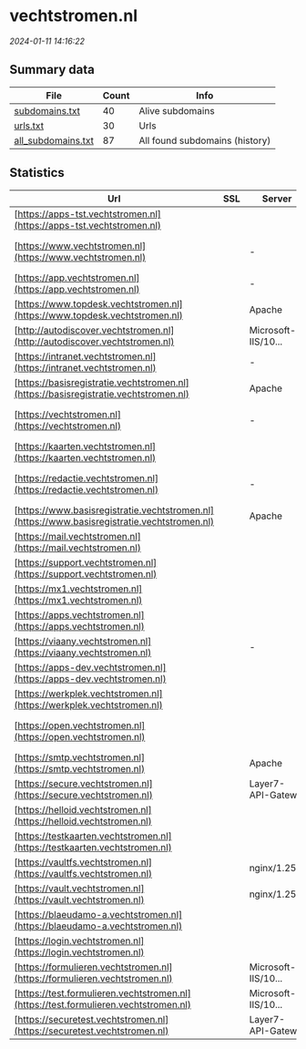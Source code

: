 # vechtstromen.nl
*2024-01-11 14:16:22*
## Summary data
| File       | Count | Info |
|------------|-------|------|
|[subdomains.txt](/data/vechtstromen.nl/subdomains.txt)|40|Alive subdomains|
|[urls.txt](/data/vechtstromen.nl/urls.txt)|30|Urls|
|[all_subdomains.txt](/data/vechtstromen.nl/all_subdomains.txt)|87|All found subdomains (history)|
## Statistics
| Url | SSL | Server | Cookie | HSTS | CSP | XFO | XXP | RP | Tech |Title |
|------------|-------|------|------|------|------|------|------|------|------|------|
|[https://apps-tst.vechtstromen.nl](https://apps-tst.vechtstromen.nl)| ||:white_check_mark: |:white_check_mark: | |:white_check_mark: | |:white_check_mark: |HSTS Microsoft A...|Login|
|[https://www.vechtstromen.nl](https://www.vechtstromen.nl)| |-| |:white_check_mark: |:white_check_mark: |:white_check_mark: |:white_check_mark: |HSTS Microsoft A...|Home - Vechtstro...|
|[https://app.vechtstromen.nl](https://app.vechtstromen.nl)| |-|:white_check_mark: |:white_check_mark: | | |:white_check_mark: |:white_check_mark: |HSTS Microsoft A...|The page cannot...|
|[https://www.topdesk.vechtstromen.nl](https://www.topdesk.vechtstromen.nl)| |Apache| | | | | |:white_check_mark: |Apache HTTP Serv...|topdesk.vechtstr...|
|[http://autodiscover.vechtstromen.nl](http://autodiscover.vechtstromen.nl)| |Microsoft-IIS/10...|:white_check_mark: |:white_check_mark: | |:white_check_mark: |:white_check_mark: |:white_check_mark: |IIS:10.0 Microso...||
|[https://intranet.vechtstromen.nl](https://intranet.vechtstromen.nl)| |-|:white_check_mark: |:white_check_mark: | |:white_check_mark: |:white_check_mark: |:white_check_mark: |HSTS Microsoft A...|Object moved|
|[https://basisregistratie.vechtstromen.nl](https://basisregistratie.vechtstromen.nl)| |Apache| | | | | |:white_check_mark: |Apache HTTP Serv...|basisregistratie...|
|[https://vechtstromen.nl](https://vechtstromen.nl)| |-| |:white_check_mark: |:white_check_mark: |:white_check_mark: |:white_check_mark: |HSTS Microsoft A...|Object moved|
|[https://kaarten.vechtstromen.nl](https://kaarten.vechtstromen.nl)| || |:white_check_mark: | |:white_check_mark: |:white_check_mark: |:white_check_mark: |HSTS|N|
|[https://redactie.vechtstromen.nl](https://redactie.vechtstromen.nl)| |-|:white_check_mark: |:white_check_mark: | |:white_check_mark: |:white_check_mark: |HSTS Microsoft A...|Object moved|
|[https://www.basisregistratie.vechtstromen.nl](https://www.basisregistratie.vechtstromen.nl)| |Apache| | | | | |:white_check_mark: |Apache HTTP Serv...|basisregistratie...|
|[https://mail.vechtstromen.nl](https://mail.vechtstromen.nl)| || | | | | |:white_check_mark: |||
|[https://support.vechtstromen.nl](https://support.vechtstromen.nl)| || | | | | |:white_check_mark: |||
|[https://mx1.vechtstromen.nl](https://mx1.vechtstromen.nl)| || | | | | |:white_check_mark: |||
|[https://apps.vechtstromen.nl](https://apps.vechtstromen.nl)| ||:white_check_mark: |:white_check_mark: |:warning: |:white_check_mark: | |:white_check_mark: |HSTS Microsoft A...|Login|
|[https://viaany.vechtstromen.nl](https://viaany.vechtstromen.nl)| |-| | | |:white_check_mark: |:white_check_mark: |Microsoft ASP.NE...|Vechtstromen App|
|[https://apps-dev.vechtstromen.nl](https://apps-dev.vechtstromen.nl)| ||:white_check_mark: |:white_check_mark: | |:white_check_mark: | |:white_check_mark: |HSTS Microsoft A...|Login|
|[https://werkplek.vechtstromen.nl](https://werkplek.vechtstromen.nl)| ||:warning: | | |:white_check_mark: |:white_check_mark: |:white_check_mark: |Microsoft ASP.NE...||
|[https://open.vechtstromen.nl](https://open.vechtstromen.nl)| || |:white_check_mark: |:white_check_mark: |:white_check_mark: |:white_check_mark: |Azure Azure Fron...|Home - Vechtstro...|
|[https://smtp.vechtstromen.nl](https://smtp.vechtstromen.nl)| |Apache| | | | | |:white_check_mark: |Apache HTTP Serv...|404 Not Found|
|[https://secure.vechtstromen.nl](https://secure.vechtstromen.nl)| |Layer7-API-Gatew...|:o: |:white_check_mark: |:white_check_mark: | |:white_check_mark: |HSTS||
|[https://helloid.vechtstromen.nl](https://helloid.vechtstromen.nl)| ||:white_check_mark: |:white_check_mark: |:warning: |:white_check_mark: | |:white_check_mark: |Azure HSTS|Object moved|
|[https://testkaarten.vechtstromen.nl](https://testkaarten.vechtstromen.nl)| || | | | | |:white_check_mark: |||
|[https://vaultfs.vechtstromen.nl](https://vaultfs.vechtstromen.nl)| |nginx/1.25.3| |:white_check_mark: |:warning: |:white_check_mark: |:white_check_mark: |:white_check_mark: |Amazon S3 Amazon...|Psono|
|[https://vault.vechtstromen.nl](https://vault.vechtstromen.nl)| |nginx/1.25.3| |:white_check_mark: |:warning: |:white_check_mark: |:white_check_mark: |:white_check_mark: |Amazon S3 Amazon...|Psono|
|[https://blaeudamo-a.vechtstromen.nl](https://blaeudamo-a.vechtstromen.nl)| || | | | | |:white_check_mark: |||
|[https://login.vechtstromen.nl](https://login.vechtstromen.nl)| || | | |:white_check_mark: |:white_check_mark: |:white_check_mark: |||
|[https://formulieren.vechtstromen.nl](https://formulieren.vechtstromen.nl)| |Microsoft-IIS/10...| |:white_check_mark: |:white_check_mark: |:white_check_mark: |:white_check_mark: |IIS:10.0 Windows...||
|[https://test.formulieren.vechtstromen.nl](https://test.formulieren.vechtstromen.nl)| |Microsoft-IIS/10...| |:white_check_mark: |:white_check_mark: |:white_check_mark: |:white_check_mark: |IIS:10.0 Windows...||
|[https://securetest.vechtstromen.nl](https://securetest.vechtstromen.nl)| |Layer7-API-Gatew...| | | | | |:white_check_mark: |HSTS||